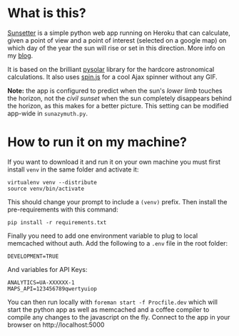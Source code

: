 What is this?
=============
[Sunsetter](http://www.sunset.io) is a simple python web app running on Heroku that can calculate, given a point of view and a point of interest (selected on a google map) on which day of the year the sun will rise or set in this direction. More info on my [blog](http://w00kie.com/category/sunsetter-app/).

It is based on the brilliant [pysolar](http://pysolar.org/) library for the hardcore astronomical calculations. It also uses [spin.js](http://fgnass.github.com/spin.js/) for a cool Ajax spinner without any GIF.

**Note:** the app is configured to predict when the sun's _lower limb_ touches the horizon, not the _civil sunset_ when the sun completely disappears behind the horizon, as this makes for a better picture. This setting can be modified app-wide in `sunazymuth.py`.

How to run it on my machine?
============================
If you want to download it and run it on your own machine you must first install `venv` in the same folder and activate it:

    virtualenv venv --distribute
    source venv/bin/activate

This should change your prompt to include a `(venv)` prefix. Then install the pre-requirements with this command:

    pip install -r requirements.txt

Finally you need to add one environment variable to plug to local memcached without auth. Add the following to a `.env` file in the root folder:

    DEVELOPMENT=TRUE

And variables for API Keys:

	ANALYTICS=UA-XXXXXX-1
	MAPS_API=123456789qwertyuiop

You can then run locally with `foreman start -f Procfile.dev` which will start the python app as well as memcached and a coffee compiler to compile any changes to the javascript on the fly. Connect to the app in your browser on http://localhost:5000